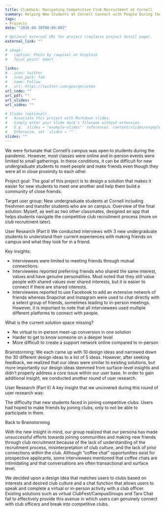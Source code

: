 ```yaml
---
title: ClubHack: Navigating Competitive Club Recruitment at Cornell
summary: Helping New Students at Cornell Connect with People During the Pandemic
tags:
- Projects
date: "2016-04-30T00:00:00Z"

# Optional external URL for project (replaces project detail page).
external_link: ""

# image:
#   caption: Photo by rawpixel on Unsplash
#   focal_point: Smart

links:
# - icon: twitter
#   icon_pack: fab
#   name: Follow
#   url: https://twitter.com/georgecushen
url_code: ""
url_pdf: ""
url_slides: ""
url_video: ""

# Slides (optional).
#   Associate this project with Markdown slides.
#   Simply enter your slide deck's filename without extension.
#   E.g. `slides = "example-slides"` references `content/slides/example-slides.md`.
#   Otherwise, set `slides = ""`.
slides: ""
---
```


We were fortunate that Cornell’s campus was open to students during the pandemic. However, most classes were online and in-person events were limited to small gatherings. In these conditions, it can be difficult for new undergraduate students to meet people and make friends even though they were all in close proximity to each other.

Project goal:
The goal of this project is to design a solution that makes it easier for new students to meet one another and help them build a community of close friends.

Target user group:
New undergraduate students at Cornell including freshmen and transfer students who are on campus.
Overview of the final solution:
Myself, as well as two other classmates, designed an app that helps students navigate the competitive club recruitment process (more on club recruitment later).

User Research (Part I)
We conducted interviews with 3 new undergraduate students to understand their current experiences with making friends on campus and what they look for in a friend.

Key insights:
* Interviewees were limited to meeting friends through mutual connections.
* Interviewees reported preferring friends who shared the same interest, values and have genuine personalities. Most noted that they still value people with shared values over shared interests, but it is easier to connect if there are shared interests.
* Interviewees reported to use Facebook to add an extensive network of friends whereas Snapchat and Instagram were used to chat directly with a select group of friends, sometimes leading to in-person meetings. However, it is important to note that all interviewees used multiple different platforms to connect with people.

What is the current solution space missing?
* No virtual to in-person meet-up conversion in one solution
* Harder to get to know someone on a deeper level
* More difficult to create a support network online compared to in-person

Brainstorming:
We each came up with 10 design ideas and narrowed down the 30 different design ideas to a list of 5 ideas. However, after seeking feedback, we realized that our ideas were similar to existing solutions, but more importantly our design ideas stemmed from surface-level insights and didn’t properly address a core issue within our user base. In order to gain additional insight, we conducted another round of user research.

User Research (Part II)
A key insight that we uncovered during this round of user research was:

The difficulty that new students faced in joining competitive clubs. Users had hoped to make friends by joining clubs, only to not be able to participate in them.

Back to Brainstorming

With the new insight in mind, our group realized that our persona has made unsuccessful efforts towards joining communities and making new friends through club recruitment because of the lack of understanding of the recruitment process, misinterpretation of club culture, and the lack of prior connections within the club. Although “coffee chat” opportunities exist for prospective applicants, some interviewees mentioned that coffee chats are intimidating and that conversations are often transactional and surface level.

We decided upon a design idea that matches users to clubs based on interests and desired club culture and a chat function that allows users to speak and complete a virtual or in-person activity with a club officer. Existing solutions such as virtual ClubFest/CampusGroups and Taro Chat fail to effectively provide this avenue in which users can genuinely connect with club officers and break into competitive clubs.
